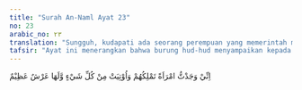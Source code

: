 ```yaml
---
title: "Surah An-Naml Ayat 23"
no: 23
arabic_no: ٢٣
translation: "Sungguh, kudapati ada seorang perempuan yang memerintah mereka, dan dia dianugerahi segala sesuatu serta memiliki singgasana yang besar."
tafsir: "Ayat ini menerangkan bahwa burung hud-hud menyampaikan kepada Nabi Sulaiman berbagai pengetahuan dan pengalaman yang diperolehnya selama dalam perjalanan ke negeri Saba'. Sebuah negeri yang besar dan kaya raya serta diperintah oleh seorang ratu yang cantik dan mempunyai singgasana yang besar lagi indah.\n\nDalam ayat ini dipahami bahwa ada tiga hal mengenai negeri Saba' yang disampaikan oleh burung hud-hud kepada Nabi Sulaiman:\n\n1. Negeri Saba' itu diperintah oleh seorang ratu yang cantik, dan memerintah negerinya dengan baik dan bijaksana.\n\n2. Ratu itu memerintah dengan tegas dan bijaksana karena dilengkapi dengan segala sesuatu yang diperlukan dalam pemerintahan, seperti harta dan kekayaan, tentara yang kuat, dan sebagainya.\n\n3. Ratu mempunyai singgasana yang indah lagi besar, yang menunjukkan kebesaran dan pengaruh kekuasaannya, baik terhadap rakyat maupun terhadap negeri-negeri yang berada di sekitarnya.\n\nMenurut sejarah, Saba' adalah ibu kota kerajaan Saba' atau Sabaiyah. Kerajaan Saba' atau Sabaiyah ini didirikan oleh Saba' bin Yasyjub bin Ya'rub bin Qahthan yang menjadi cikal-bakal penduduk Yaman kurang lebih tahun 955 Sebelum Masehi di Yaman. Nama kota Saba' terambil dari nama Saba' bin Yasyjub, begitu juga nama kerajaan Saba' atau Sabaiyah. \n\nKaum Saba' termasyhur di dalam sejarah sebagai orang-orang yang bergerak dalam bidang perniagaan. Jalan-jalan perniagaan laut dan darat bertemu di negeri Yaman itu. Barang perniagaan itu dibawa dari timur jauh (Indonesia, Malaysia, India, dan Cina) ke Eropa melalui Persia, Yaman, Suriah, dan Mesir. Dengan demikian, daerah Yaman merupakan sebuah mata rantai perniagaan yang menghubungkan kawasan timur dengan kawasan barat. Kaum Saba' memegang peranan yang besar dalam melancarkan perniagaan itu. Negeri Yaman mempunyai armada laut dan kafilah-kafilah darat untuk mengangkut perniagaan itu, sedang kota Ma'rib pada waktu itu merupakan kota internasional. Barang-barang yang diperniagakan ialah hasil bumi dan barang-barang dari Timur Jauh, ditambah dengan hasil bumi negeri Yaman yang melimpah ruah, karena memang daerah Yaman adalah daerah yang amat makmur. Pada waktu kembali dari Eropa, Mesir, dan Suriah, saudagar-saudagar itu membawa tekstil ke Timur.\n\nKemakmuran negeri Yaman disebabkan adanya bendungan-bendungan air yang dibangun oleh raja-raja Sabaiyah. Di antaranya sebuah bendungan raksasa di kota Ma'rib yang dikenal dengan bendungan Ma'rib. Dengan adanya bendungan Ma'rib ini, kaum Saba dapat mengadakan irigasi yang teratur, sehingga daerah Yaman menjadi subur, dan mengeluarkan hasil yang melimpah. Al-Qur'an sendiri menyebutkan bahwa kesuburan negeri Yaman itu adalah salah satu dari tanda-tanda kekuasaan Allah.\n\nAdapun wanita atau ratu yang memerintah kaum Saba' yang disebutkan dalam ayat itu menurut budaya Arab disebut Balqis. Masa pemerintahannya semasa dengan pemerintahan Nabi Sulaiman. Ia adalah putri dari Syurahil yang juga berasal dari keturunan Ya'rub bin Qahthan. Sekalipun Balqis adalah seorang wanita, namun ia sanggup membawa rakyat Saba' kepada kemakmuran dan ketenteraman. Ia adalah seorang yang dicintai oleh rakyatnya. Dalam sejarah dikenal dengan sebutan Malikatus Saba' (Ratu Saba', The Queen of Sheba).\n\nKejayaan kerajaan Saba' bertahan cukup lama. Kemudian mereka berpaling dari seruan Tuhan dan mendustakan para rasul dan tidak mensyukuri nikmat-Nya, bahkan tenggelam dalam segala macam kenikmatan dan kemewahan hidup. Oleh karena itu, Tuhan menghancurkan mereka dengan air bah yang amat besar akibat runtuhnya Saddu (Bendungan) Ma'rib yang tadinya menjadi sumber kemakmuran negeri mereka. Dengan runtuhnya Bendungan Ma'rib ini dan terjadinya air bah yang amat besar itu, maka hancurlah kota Ma'rib, dan robohlah kerajaan Sabaiyah. (Lihat Surah Saba'/34: 15-17)."
---
```

اِنِّيْ وَجَدْتُّ امْرَاَةً تَمْلِكُهُمْ وَاُوْتِيَتْ مِنْ كُلِّ شَيْءٍ وَّلَهَا عَرْشٌ عَظِيْمٌ  